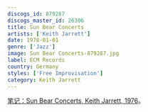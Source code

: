 ```yaml
---
discogs_id: 879287
discogs_master_id: 26306
title: Sun Bear Concerts
artists: ['Keith Jarrett']
date: 1978-01-01
genre: ['Jazz']
image: Sun Bear Concerts-879287.jpg
label: ECM Records
country: Germany
styles: ['Free Improvisation']
category: Keith Jarrett
---
```

[笔记：Sun Bear Concerts, Keith Jarrett, 1976](/note/sun-bear-concerts/)。